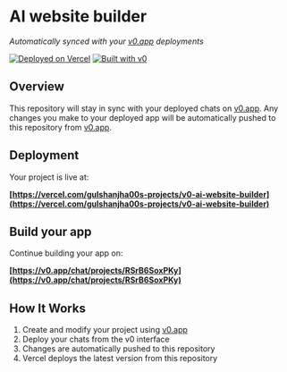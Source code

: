 # AI website builder

*Automatically synced with your [v0.app](https://v0.app) deployments*

[![Deployed on Vercel](https://img.shields.io/badge/Deployed%20on-Vercel-black?style=for-the-badge&logo=vercel)](https://vercel.com/gulshanjha00s-projects/v0-ai-website-builder)
[![Built with v0](https://img.shields.io/badge/Built%20with-v0.app-black?style=for-the-badge)](https://v0.app/chat/projects/RSrB6SoxPKy)

## Overview

This repository will stay in sync with your deployed chats on [v0.app](https://v0.app).
Any changes you make to your deployed app will be automatically pushed to this repository from [v0.app](https://v0.app).

## Deployment

Your project is live at:

**[https://vercel.com/gulshanjha00s-projects/v0-ai-website-builder](https://vercel.com/gulshanjha00s-projects/v0-ai-website-builder)**

## Build your app

Continue building your app on:

**[https://v0.app/chat/projects/RSrB6SoxPKy](https://v0.app/chat/projects/RSrB6SoxPKy)**

## How It Works

1. Create and modify your project using [v0.app](https://v0.app)
2. Deploy your chats from the v0 interface
3. Changes are automatically pushed to this repository
4. Vercel deploys the latest version from this repository